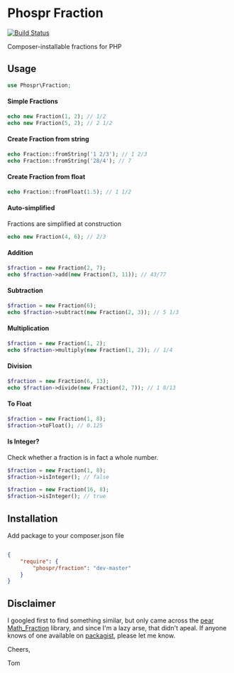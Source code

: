 # Phospr Fraction

[![Build Status](https://travis-ci.org/phospr/fraction.svg)](https://travis-ci.org/phospr/fraction)

Composer-installable fractions for PHP

## Usage

```php
use Phospr\Fraction;
```

#### Simple Fractions

```php
echo new Fraction(1, 2); // 1/2
echo new Fraction(5, 2); // 2 1/2
```

#### Create Fraction from string

```php
echo Fraction::fromString('1 2/3'); // 1 2/3
echo Fraction::fromString('28/4'); // 7
```

#### Create Fraction from float

```php
echo Fraction::fromFloat(1.5); // 1 1/2
```

#### Auto-simplified

Fractions are simplified at construction

```php
echo new Fraction(4, 6); // 2/3
```

#### Addition

```php
$fraction = new Fraction(2, 7);
echo $fraction->add(new Fraction(3, 11)); // 43/77
```

#### Subtraction

```php
$fraction = new Fraction(6);
echo $fraction->subtract(new Fraction(2, 3)); // 5 1/3
```

#### Multiplication

```php
$fraction = new Fraction(1, 2);
echo $fraction->multiply(new Fraction(1, 2)); // 1/4
```

#### Division

```php
$fraction = new Fraction(6, 13);
echo $fraction->divide(new Fraction(2, 7)); // 1 8/13
```

#### To Float

```php
$fraction = new Fraction(1, 8);
$fraction->toFloat(); // 0.125
```

#### Is Integer?

Check whether a fraction is in fact a whole number.

```php
$fraction = new Fraction(1, 8);
$fraction->isInteger(); // false

$fraction = new Fraction(16, 8);
$fraction->isInteger(); // true
```

## Installation

Add package to your composer.json file

```json

{
    "require": {
        "phospr/fraction": "dev-master"
    }
}
```

## Disclaimer

I googled first to find something similar, but only came across the [pear](https://pear.php.net) [Math_Fraction](https://pear.php.net/package/Math_Fraction) library, and since I'm a lazy arse, that didn't apeal.  If anyone knows of one available on [packagist](http://packagist.com), please let me know.

Cheers,

Tom
